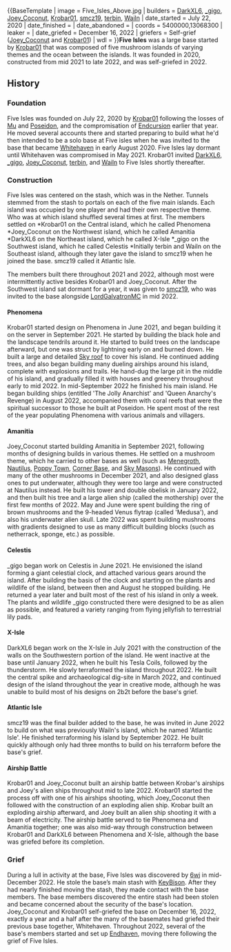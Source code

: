 {{BaseTemplate
| image = Five_Isles_Above.jpg
| builders = [DarkXL6](https://2b2t.miraheze.org/wiki/DarkXL6), [_gigo](https://2b2t.miraheze.org/wiki/_gigo), [Joey_Coconut](https://2b2t.miraheze.org/wiki/Joey_Coconut), [Krobar01](https://2b2t.miraheze.org/wiki/Krobar01), [smcz19](https://2b2t.miraheze.org/wiki/smcz19), [terbin](https://2b2t.miraheze.org/wiki/terbin), [Wailn](https://2b2t.miraheze.org/wiki/Wailn)
| date_started = July 22, 2020
| date_finished =
| date_abandoned =
| coords = 5400000,13068300
| leaker =
| date_griefed = December 16, 2022
| griefers = Self-grief ([Joey_Coconut](https://2b2t.miraheze.org/wiki/Joey_Coconut) and [Krobar01](https://2b2t.miraheze.org/wiki/Krobar01))
| wdl =
}}**Five Isles** was a large base started by [Krobar01](https://2b2t.miraheze.org/wiki/Krobar01) that was composed of five mushroom islands of varying themes and the ocean between the islands. It was founded in 2020, constructed from mid 2021 to late 2022, and was self-griefed in 2022.

## History
### Foundation
Five Isles was founded on July 22, 2020 by [Krobar01](https://2b2t.miraheze.org/wiki/Krobar01) following the losses of [Mu](https://2b2t.miraheze.org/wiki/Mu) and [Poseidon](https://2b2t.miraheze.org/wiki/Poseidon), and the compromisation of [Endcursion](https://2b2t.miraheze.org/wiki/Endcursion)  earlier that year. He moved several accounts there and started preparing to build what he'd then intended to be a solo base at Five isles when he was invited to the base that became [Whitehaven](https://2b2t.miraheze.org/wiki/Whitehaven) in early August 2020. Five Isles lay dormant until Whitehaven was compromised in May 2021. Krobar01 invited [DarkXL6](https://2b2t.miraheze.org/wiki/DarkXL6), [_gigo](https://2b2t.miraheze.org/wiki/_gigo), [Joey_Coconut](https://2b2t.miraheze.org/wiki/Joey_Coconut), [terbin](https://2b2t.miraheze.org/wiki/terbin), and [Wailn](https://2b2t.miraheze.org/wiki/Wailn) to Five Isles shortly thereafter.

### Construction
Five Isles was centered on the stash, which was in the Nether. Tunnels stemmed from the stash to portals on each of the five main islands. Each island was occupied by one player and had their own respective theme. Who was at which island shuffled several times at first. The members settled on
*Krobar01 on the Central island, which he called Phenomena
*Joey_Coconut on the Northwest island, which he called Amanitia
*DarkXL6 on the Northeast island, which he called X-Isle
*_gigo on the Southwest island, which he called Celestis
*Initially terbin and Wailn on the Southeast island, although they later gave the island to smcz19 when he joined the base. smcz19 called it Atlantic Isle.

The members built there throughout 2021 and 2022, although most were intermittently active besides Krobar01 and Joey_Coconut. After the Southwest island sat dormant for a year, it was given to [smcz19](https://2b2t.miraheze.org/wiki/smcz19), who was invited to the base alongside [LordGalvatronMC](https://2b2t.miraheze.org/wiki/LordGalvatronMC) in mid 2022.

#### Phenomena
Krobar01 started design on Phenomena in June 2021, and began building it on the server in September 2021. He started by building the black hole and the landscape tendrils around it. He started to build trees on the landscape afterward, but one was struct by lightning early on and burned down. He built a large and detailed [Sky roof](https://2b2t.miraheze.org/wiki/Sky_roof) to cover his island. He continued adding trees, and also began building many dueling airships around his island, complete with explosions and trails. He hand-dug the large pit in the middle of his island, and gradually filled it with houses and greenery throughout early to mid 2022. In mid-September 2022 he finished his main island. He began building ships (entitled 'The Jolly Anarchist' and 'Queen Anarchy's Revenge) in August 2022, accompanied them with coral reefs that were the spiritual successor to those he built at Poseidon. He spent most of the rest of the year populating Phenomena with various animals and villagers.

#### Amanitia
Joey_Coconut started building Amanitia in September 2021, following months of designing builds in various themes. He settled on a mushroom theme, which he carried to other bases as well (such as [Menegroth](https://2b2t.miraheze.org/wiki/Astral_Brotherhood#Formative_bases), [Nautilus](https://2b2t.miraheze.org/wiki/Nautilus), [Poppy Town](https://2b2t.miraheze.org/wiki/Poppy_Town), [Corner Base](https://2b2t.miraheze.org/wiki/Corner_Base), and [Sky Masons](https://2b2t.miraheze.org/wiki/Sky_Masons)). He continued with many of the other mushrooms in December 2021, and also designed glass ones to put underwater, although they were too large and were constructed at Nautilus instead. He built his tower and double obelisk in January 2022, and then built his tree and a large alien ship (called the mothership) over the first few months of 2022. May and June were spent building the ring of brown mushrooms and the 9-headed Venus flytrap (called 'Medusa'), and also his underwater alien skull. Late 2022 was spent building mushrooms with gradients designed to use as many difficult building blocks (such as netherrack, sponge, etc.) as possible.

#### Celestis
_gigo began work on Celestis in June 2021. He envisioned the island forming a giant celestial clock, and attached various gears around the island. After building the basis of the clock and starting on the plants and wildlife of the island, between then and August he stopped building. He returned a year later and built most of the rest of his island in only a week. The plants and wildlife _gigo constructed there were designed to be as alien as possible, and featured a variety ranging from flying jellyfish to terrestrial lily pads.

#### X-Isle
DarkXL6 began work on the X-Isle in July 2021 with the construction of the walls on the Southwestern portion of the island. He went inactive at the base until January 2022, when he built his Tesla Coils, followed by the thunderstorm. He slowly terraformed the island throughout 2022. He built the central spike and archaeological dig-site in March 2022, and continued design of the island throughout the year in creative mode, although he was unable to build most of his designs on 2b2t before the base's grief.

#### Atlantic Isle
smcz19 was the final builder added to the base, he was invited in June 2022 to build on what was previously Wailn's island, which he named 'Atlantic Isle'. He finished terraforming his island by September 2022. He built quickly although only had three months to build on his terraform before the base's grief.

#### Airship Battle
Krobar01 and Joey_Coconut built an airship battle between Krobar's airships and Joey's alien ships throughout mid to late 2022. Krobar01 started the process off with one of his airships shooting, which Joey_Coconut then followed with the construction of an exploding alien ship. Krobar built an exploding airship afterward, and Joey built an alien ship shooting it with a beam of electricity. The airship battle served to tie Phenomena and Amanitia together; one was also mid-way through construction between Krobar01 and DarkXL6 between Phenomena and X-Isle, although the base was griefed before its completion.

### Grief
During a lull in activity at the base, Five Isles was discovered by [6wj](https://2b2t.miraheze.org/wiki/6wj) in mid-December 2022. He stole the base’s main stash with [KeyBison](https://2b2t.miraheze.org/wiki/KeyBison). After they had nearly finished moving the stash, they made contact with the base members. The base members discovered the entire stash had been stolen and became concerned about the security of the base's location. Joey_Coconut and Krobar01 self-griefed the base on December 16, 2022, exactly a year and a half after the many of the basemates had griefed their previous base together, Whitehaven. Throughout 2022, several of the base's members started and set up [Endhaven](https://2b2t.miraheze.org/wiki/Endhaven), moving there following the grief of Five Isles.